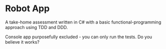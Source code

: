 # Robot App

A take-home assessment written in C# with a basic functional-programming approach using TDD and DDD.

Console app purposefully excluded - you can only run the tests. Do you believe it works?
